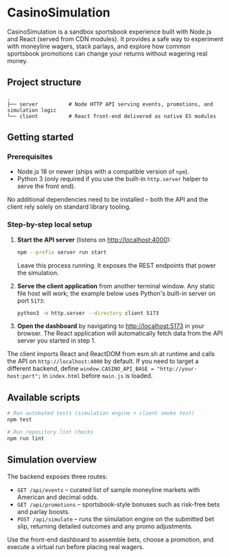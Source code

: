 # CasinoSimulation

CasinoSimulation is a sandbox sportsbook experience built with Node.js and React (served from CDN modules).
It provides a safe way to experiment with moneyline wagers, stack parlays, and explore how common sportsbook
promotions can change your returns without wagering real money.

## Project structure

```
.
├── server          # Node HTTP API serving events, promotions, and simulation logic
└── client          # React front-end delivered as native ES modules
```

## Getting started

### Prerequisites

- Node.js 18 or newer (ships with a compatible version of `npm`).
- Python 3 (only required if you use the built-in `http.server` helper to serve the front end).

No additional dependencies need to be installed – both the API and the client rely solely on standard library tooling.

### Step-by-step local setup

1. **Start the API server** (listens on <http://localhost:4000>):

   ```bash
   npm --prefix server run start
   ```

   Leave this process running. It exposes the REST endpoints that power the simulation.

2. **Serve the client application** from another terminal window. Any static file host will work; the example below uses Python's built-in server on port `5173`:

   ```bash
   python3 -m http.server --directory client 5173
   ```

3. **Open the dashboard** by navigating to <http://localhost:5173> in your browser. The React application will automatically fetch data from the API server you started in step 1.

The client imports React and ReactDOM from esm.sh at runtime and calls the API on `http://localhost:4000` by default.
If you need to target a different backend, define `window.CASINO_API_BASE = "http://your-host:port";` in `index.html`
before `main.js` is loaded.

## Available scripts

```bash
# Run automated tests (simulation engine + client smoke test)
npm test

# Run repository lint checks
npm run lint
```

## Simulation overview

The backend exposes three routes:

- `GET /api/events` – curated list of sample moneyline markets with American and decimal odds.
- `GET /api/promotions` – sportsbook-style bonuses such as risk-free bets and parlay boosts.
- `POST /api/simulate` – runs the simulation engine on the submitted bet slip, returning detailed outcomes
  and any promo adjustments.

Use the front-end dashboard to assemble bets, choose a promotion, and execute a virtual run before placing
real wagers.
